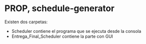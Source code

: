 # PROP, schedule-generator

Existen dos carpetas:  
  * Scheduler contiene el programa que se ejecuta desde la consola  
  * Entrega_Final_Scheduler contiene la parte con GUI
